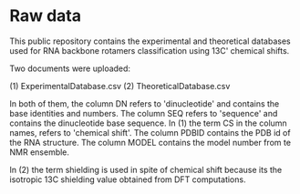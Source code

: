 # Raw data

This public repository contains the experimental and theoretical databases used for RNA backbone rotamers classification using 13C' chemical shifts. 

Two documents were uploaded:

(1) ExperimentalDatabase.csv 
(2) TheoreticalDatabase.csv

In both of them, the column DN refers to 'dinucleotide' and contains the base identities and numbers. 
The column SEQ refers to 'sequence' and contains the dinucleotide base sequence. 
In (1) the term CS in the column names, refers to 'chemical shift'. The column PDBID contains the PDB id of the RNA structure. The column MODEL contains the model number from te NMR ensemble.

In (2) the term shielding is used in spite of chemical shift because its the isotropic 13C shielding value obtained from DFT computations. 

